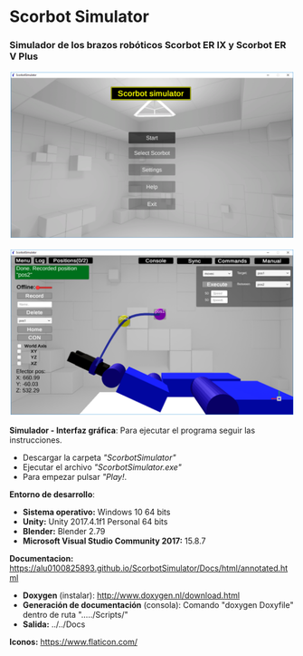# **Scorbot Simulator** 
### Simulador de los brazos robóticos Scorbot ER IX y Scorbot ER V 	Plus

<p align="center">
<img style="padding: 2px;" src="Docs/images/2.png" alt="Image 1"
	title="A cute kitten" width="500"/>
</p>
<p align="center">
<img style="padding: 2px;" src="Docs/images/19.png" alt="Image 2  "
	title="A cute kitten" width="500"/>
</p>

**Simulador - Interfaz gráfica**: Para ejecutar el programa seguir las instrucciones.
* Descargar la carpeta _"ScorbotSimulator"_
* Ejecutar el archivo _"ScorbotSimulator.exe"_
*  Para empezar pulsar _"Play!_.

**Entorno de desarrollo**:
* **Sistema operativo:** Windows 10 64 bits
* **Unity:** Unity 2017.4.1f1 Personal 64 bits
* **Blender:** Blender 2.79
* **Microsoft Visual Studio Community 2017:** 15.8.7

**Documentacion:** https://alu0100825893.github.io/ScorbotSimulator/Docs/html/annotated.html
*	**Doxygen** (instalar): http://www.doxygen.nl/download.html
*	**Generación de documentación** (consola): Comando "doxygen Doxyfile" dentro de ruta "...../Scripts/"
*	**Salida:** ../../Docs

**Iconos:** https://www.flaticon.com/

